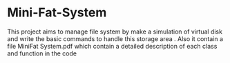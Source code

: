 # Mini-Fat-System
This project aims to manage file system by make a simulation of virtual disk and write the basic commands to handle this storage area . Also it contain a file MiniFat System.pdf which contain a detailed description of each class and function in the code
